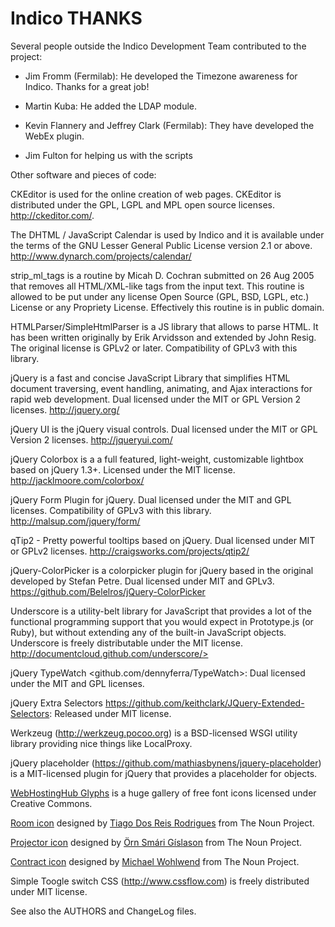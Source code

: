 Indico THANKS
=============

Several people outside the Indico Development Team
contributed to the project:

- Jim Fromm (Fermilab): He developed the Timezone awareness for Indico.
Thanks for a great job!

- Martin Kuba: He added the LDAP module.

- Kevin Flannery and Jeffrey Clark (Fermilab): They have developed the WebEx plugin.

- Jim Fulton for helping us with the scripts

Other software and pieces of code:

CKEditor is used for the online creation of web pages. CKEditor is
distributed under the GPL, LGPL and MPL open source licenses.
<http://ckeditor.com/>.

The DHTML / JavaScript Calendar is used by Indico and it is available
under the terms of the GNU Lesser General Public License version 2.1 or
above.
<http://www.dynarch.com/projects/calendar/>

strip_ml_tags is a routine by Micah D. Cochran submitted on 26 Aug 2005 that
removes all HTML/XML-like tags from the input text.
This routine is allowed to be put under any license Open Source (GPL, BSD, LGPL, etc.) License
or any Propriety License. Effectively this routine is in public domain.

HTMLParser/SimpleHtmlParser is a JS library that allows to parse HTML. It has been written
originally by Erik Arvidsson and extended by John Resig. The original license is GPLv2 or later.
Compatibility of GPLv3 with this library.

jQuery is a fast and concise JavaScript Library that simplifies HTML document traversing,
event handling, animating, and Ajax interactions for rapid web development.
Dual licensed under the MIT or GPL Version 2 licenses.
<http://jquery.org/>

jQuery UI is the jQuery visual controls. Dual licensed under the MIT or GPL Version 2 licenses.
<http://jqueryui.com/>

jQuery Colorbox is a a full featured, light-weight, customizable lightbox based on jQuery 1.3+.
Licensed under the MIT license.
<http://jacklmoore.com/colorbox/>

jQuery Form Plugin for jQuery. Dual licensed under the MIT and GPL licenses.
Compatibility of GPLv3 with this library.
<http://malsup.com/jquery/form/>

qTip2 - Pretty powerful tooltips based on jQuery. Dual licensed under MIT or GPLv2 licenses.
<http://craigsworks.com/projects/qtip2/>

jQuery-ColorPicker is a colorpicker plugin for jQuery based in the original  developed by Stefan Petre. Dual
licensed under MIT and GPLv3.
<https://github.com/Belelros/jQuery-ColorPicker>

Underscore is a utility-belt library for JavaScript that provides a lot of the functional programming support
that you would expect in Prototype.js (or Ruby), but without extending any of the built-in JavaScript objects. Underscore is freely distributable under the MIT license.
http://documentcloud.github.com/underscore/>

jQuery TypeWatch <github.com/dennyferra/TypeWatch>: Dual licensed under the MIT and GPL licenses.

jQuery Extra Selectors <https://github.com/keithclark/JQuery-Extended-Selectors>: Released under MIT license.

Werkzeug (http://werkzeug.pocoo.org) is a BSD-licensed WSGI utility library providing nice things like LocalProxy.

jQuery placeholder (https://github.com/mathiasbynens/jquery-placeholder) is a MIT-licensed plugin for jQuery that provides a placeholder for objects.

[WebHostingHub Glyphs](http://www.webhostinghub.com/glyphs/) is a huge gallery of free font icons licensed under Creative Commons.

[Room icon](http://thenounproject.com/noun/room/#icon-No17576) designed by [Tiago Dos Reis Rodrigues](http://thenounproject.com/tiagor2) from The Noun Project.

[Projector icon](http://thenounproject.com/term/projector/24148/) designed by [Örn Smári Gíslason](http://thenounproject.com/%C3%96rn%20Sm%C3%A1ri/) from The Noun Project.

[Contract icon](http://thenounproject.com/term/contract/59244/) designed by [Michael Wohlwend](http://thenounproject.com/michael.wohlwend/) from The Noun Project.

Simple Toogle switch CSS (http://www.cssflow.com) is freely distributed under MIT license.

See also the AUTHORS and ChangeLog files.

